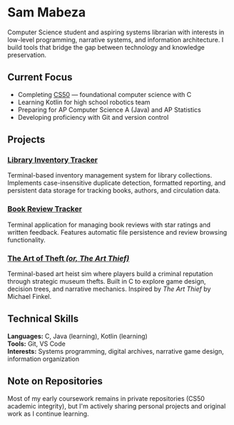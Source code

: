 # Sam Mabeza

Computer Science student and aspiring systems librarian with interests in low-level programming, narrative systems, and information architecture. I build tools that bridge the gap between technology and knowledge preservation.

## Current Focus
- Completing [CS50](https://cs50.harvard.edu/) — foundational computer science with C
- Learning Kotlin for high school robotics team
- Preparing for AP Computer Science A (Java) and AP Statistics
- Developing proficiency with Git and version control

## Projects

### [Library Inventory Tracker](https://github.com/sammabeza/library-inventory)
Terminal-based inventory management system for library collections. Implements case-insensitive duplicate detection, formatted reporting, and persistent data storage for tracking books, authors, and circulation data.

### [Book Review Tracker](https://github.com/sammabeza/book-review-tracker)
Terminal application for managing book reviews with star ratings and written feedback. Features automatic file persistence and review browsing functionality.

### [The Art of Theft *(or, The Art Thief)*](https://github.com/sammabeza/art-thief)
Terminal-based art heist sim where players build a criminal reputation through strategic museum thefts. Built in C to explore game design, decision trees, and narrative mechanics. Inspired by *The Art Thief* by Michael Finkel.

## Technical Skills

**Languages:** C, Java (learning), Kotlin (learning)  
**Tools:** Git, VS Code  
**Interests:** Systems programming, digital archives, narrative game design, information organization

## Note on Repositories

Most of my early coursework remains in private repositories (CS50 academic integrity), but I'm actively sharing personal projects and original work as I continue learning.
